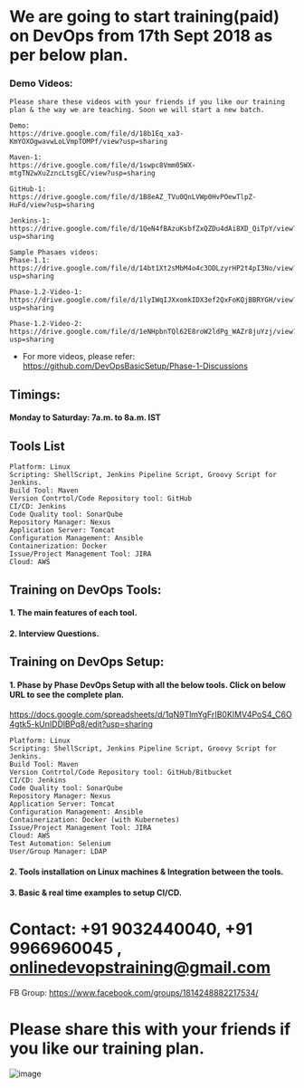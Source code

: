 
# We are going to start training(paid) on DevOps from 17th Sept 2018 as per below plan.

### Demo Videos:

	Please share these videos with your friends if you like our training plan & the way we are teaching. Soon we will start a new batch.

	Demo:
	https://drive.google.com/file/d/18b1Eq_xa3-KmYOXOgwavwLoLVmpTOMPf/view?usp=sharing

	Maven-1:
	https://drive.google.com/file/d/1swpc8Vmm05WX-mtgTN2wXuZzncLtsgEC/view?usp=sharing

	GitHub-1:
	https://drive.google.com/file/d/1B8eAZ_TVu0QnLVWp0HvPOewTlpZ-HuFd/view?usp=sharing

	Jenkins-1:
	https://drive.google.com/file/d/1QeN4fBAzuKsbfZxQZDu4dAi8XD_QiTpY/view?usp=sharing

	Sample Phasaes videos:	
	Phase-1.1:
	https://drive.google.com/file/d/14bt1Xt2sMbM4o4c3ODLzyrHP2t4pI3No/view?usp=sharing

	Phase-1.2-Video-1:
	https://drive.google.com/file/d/1lyIWqIJXxomkIDX3ef2QxFoKQjBBRYGH/view?usp=sharing

	Phase-1.2-Video-2:
	https://drive.google.com/file/d/1eNHpbnTQl62E8roW2ldPg_WAZr8juYzj/view?usp=sharing


* For more videos, please refer: https://github.com/DevOpsBasicSetup/Phase-1-Discussions

## Timings:

#### Monday to Saturday: 7a.m. to 8a.m. IST

## Tools List

	Platform: Linux
	Scripting: ShellScript, Jenkins Pipeline Script, Groovy Script for Jenkins.
	Build Tool: Maven
	Version Contrtol/Code Repository tool: GitHub
	CI/CD: Jenkins
	Code Quality tool: SonarQube
	Repository Manager: Nexus
	Application Server: Tomcat
	Configuration Management: Ansible
	Containerization: Docker
	Issue/Project Management Tool: JIRA
	Cloud: AWS

## Training on DevOps Tools:

#### 1. The main features of each tool.

#### 2. Interview Questions.

## Training on DevOps Setup:

#### 1. Phase by Phase DevOps Setup with all the below tools. Click on below URL to see the complete plan.

https://docs.google.com/spreadsheets/d/1qN9TlmYgFrIB0KIMV4PoS4_C6O4gtk5-kUnIDDlBPq8/edit?usp=sharing

	Platform: Linux
	Scripting: ShellScript, Jenkins Pipeline Script, Groovy Script for Jenkins.
	Build Tool: Maven
	Version Contrtol/Code Repository tool: GitHub/Bitbucket
	CI/CD: Jenkins
	Code Quality tool: SonarQube
	Repository Manager: Nexus
	Application Server: Tomcat
	Configuration Management: Ansible
	Containerization: Docker (with Kubernetes)
	Issue/Project Management Tool: JIRA
	Cloud: AWS
	Test Automation: Selenium
	User/Group Manager: LDAP	

#### 2. Tools installation on Linux machines & Integration between the tools. 

#### 3. Basic & real time examples to setup CI/CD.


# Contact: +91 9032440040, +91 9966960045 , onlinedevopstraining@gmail.com

FB Group: https://www.facebook.com/groups/1814248882217534/

# Please share this with your friends if you like our training plan.

![image](https://user-images.githubusercontent.com/24622526/43326308-1ed69924-91d6-11e8-824f-fa85e1af6042.png)







    
